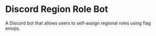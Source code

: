 # Discord Region Role Bot

A Discord bot that allows users to self-assign regional roles using flag emojis.

